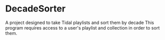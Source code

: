 # DecadeSorter
A project designed to take Tidal playlists and sort them by decade
This program requires access to a user's playlist and collection in order to sort them.
